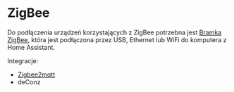 # ZigBee
Do podłączenia urządzeń korzystających z ZigBee potrzebna jest [Bramka ZigBee](../sprzet/rodzaje/Bramki-ZigBee), która jest podłączona przez USB, Ethernet lub WiFi do komputera z Home Assistant.

Integracje: 
* [Zigbee2mqtt](Zigbee2mqtt)
* deConz

